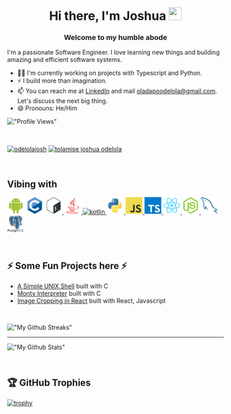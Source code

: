 <h1 align="center">Hi there, I'm Joshua <img src="https://media.giphy.com/media/hvRJCLFzcasrR4ia7z/giphy.gif" width="30px" height="30px"></h1>
<h3 align="center">Welcome to my humble abode</h3>

I'm a passionate Software Engineer. I love learning new things and building amazing and efficient software systems.

- 👨‍💻 I'm currently working on projects with Typescript and Python.
- ⚡ I build more than imagination.
- 📫 You can reach me at [LinkedIn](https://www.linkedin.com/in/odelola-joshua) and mail [oladapoodelola@gmail.com](mailto:oladapoodelola@gmail.com). Let's discuss the next big thing.
- 😄 Pronouns: He/Him

!["Profile Views"](https://komarev.com/ghpvc/?username=odelolajosh&label=Profile%20views&color=0e75b6&style=flat "Profile Views")

<br>

<p align="left">
<a href="https://twitter.com/odelolajosh" target="blank"><img align="center" src="https://raw.githubusercontent.com/rahuldkjain/github-profile-readme-generator/master/src/images/icons/Social/twitter.svg" alt="odelolajosh" height="30" width="40" /></a>
<a href="https://linkedin.com/in/tolamise joshua odelola" target="blank"><img align="center" src="https://raw.githubusercontent.com/rahuldkjain/github-profile-readme-generator/master/src/images/icons/Social/linked-in-alt.svg" alt="tolamise joshua odelola" height="30" width="40" /></a>
</p>

<br>

## Vibing with
<p align="left">
<a href="https://developer.android.com" target="_blank" rel="noreferrer"><img src="https://raw.githubusercontent.com/devicons/devicon/master/icons/android/android-original.svg" alt="android" width="40" height="40"/></a>
<a href="https://en.wikipedia.org/wiki/C_(programming_language)" target="_blank" rel="noreferrer"><img src="https://raw.githubusercontent.com/devicons/devicon/d00d0969292a6569d45b06d3f350f463a0107b0d/icons/c/c-original.svg" alt="c" width="40" height="40"/></a>
<a href="https://savannah.gnu.org/projects/bash/" target="_blank" rel="noreferrer"> <img src="https://raw.githubusercontent.com/devicons/devicon/d00d0969292a6569d45b06d3f350f463a0107b0d/icons/bash/bash-original.svg" alt="bash" width="40" height="40"/> </a>
<a href="https://www.java.com" target="_blank" rel="noreferrer"> <img src="https://raw.githubusercontent.com/devicons/devicon/master/icons/java/java-plain.svg" alt="java" width="40" height="40"/> </a>
<a href="https://kotlinlang.org" target="_blank" rel="noreferrer"> <img src="https://www.vectorlogo.zone/logos/kotlinlang/kotlinlang-icon.svg" alt="kotlin" width="40" height="40"/> </a>
<a href="https://www.python.org" target="_blank" rel="noreferrer"> <img src="https://raw.githubusercontent.com/devicons/devicon/master/icons/python/python-original.svg" alt="python" width="40" height="40"/> </a>
<a href="https://developer.mozilla.org/en-US/docs/Web/JavaScript" target="_blank" rel="noreferrer"> <img src="https://raw.githubusercontent.com/devicons/devicon/master/icons/javascript/javascript-original.svg" alt="javascript" width="40" height="40"/> </a>
<a href="https://www.typescriptlang.org/" target="_blank" rel="noreferrer"> <img src="https://raw.githubusercontent.com/devicons/devicon/master/icons/typescript/typescript-original.svg" alt="typescript" width="40" height="40"/> </a>
<a href="https://reactjs.org/" target="_blank" rel="noreferrer"> <img src="https://raw.githubusercontent.com/devicons/devicon/master/icons/react/react-original.svg" alt="react" width="40" height="40"/> </a>
<a href="https://nodejs.org" target="_blank" rel="noreferrer"> <img src="https://raw.githubusercontent.com/devicons/devicon/master/icons/nodejs/nodejs-original.svg" alt="nodejs" width="40" height="40"/> </a>
<a href="https://www.mysql.com/" target="_blank" rel="noreferrer"> <img src="https://raw.githubusercontent.com/devicons/devicon/master/icons/mysql/mysql-original.svg" alt="mysql" width="40" height="40"/> </a>
<a href="https://www.postgresql.org" target="_blank" rel="noreferrer"> <img src="https://raw.githubusercontent.com/devicons/devicon/master/icons/postgresql/postgresql-original-wordmark.svg" alt="postgresql" width="40" height="40"/> </a>
</p>

<br>

## ⚡ Some Fun Projects here ⚡
- [A Simple UNIX Shell](https://github.com/odelolajosh/simple_shell) built with C
- [Monty Interpreter](https://github.com/odelolajosh/monty) built with C
- [Image Cropping in React](https://github.com/odelolajosh/Image-Crop-In-React) built with React, Javascript

<br>

!["My Github Streaks"](https://github-readme-streak-stats.herokuapp.com?user=odelolajosh&theme=darcula&hide_border=true&background=FFFFFF00 "My Github Streaks")

***

!["My Github Stats"](https://github-readme-stats.vercel.app/api?username=odelolajosh&show_icons=true&count_private=true&theme=darcula&hide_border=true&hide=issues,contribs&bg_color=00000000 "My Github Stats")

<br>

## 🏆 GitHub Trophies
[![trophy](https://github-profile-trophy.vercel.app/?username=odelolajosh&theme=onedark&margin-w=15&margin-h=15)](https://github-profile-trophy.vercel.app/?username=odelolajosh&theme=onedark&margin-w=15&margin-h=15)
